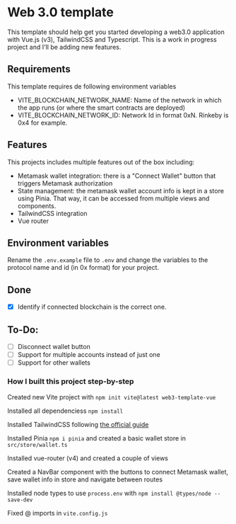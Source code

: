 # Web 3.0 template

This template should help get you started developing a web3.0 application with Vue.js (v3), TailwindCSS and Typescript. This is a work in progress project and I'll be adding new features.

## Requirements

This template requires de following environment variables

- VITE_BLOCKCHAIN_NETWORK_NAME: Name of the network in which the app runs (or where the smart contracts are deployed)
- VITE_BLOCKCHAIN_NETWORK_ID: Network Id in format 0xN. Rinkeby is 0x4 for example.

## Features

This projects includes multiple features out of the box including:

- Metamask wallet integration: there is a "Connect Wallet" button that triggers Metamask authorization
- State management: the metamask wallet account info is kept in a store using Pinia. That way, it can be accessed from multiple views and components.
- TailwindCSS integration
- Vue router

## Environment variables

Rename the `.env.example` file to `.env` and change the variables to the protocol name and id (in 0x format) for your project.

## Done

- [x] Identify if connected blockchain is the correct one.

## To-Do:

- [ ] Disconnect wallet button
- [ ] Support for multiple accounts instead of just one
- [ ] Support for other wallets

### How I built this project step-by-step

Created new Vite project with `npm init vite@latest web3-template-vue `

Installed all dependenciess `npm install`

Installed TailwindCSS following [the official guide](https://tailwindcss.com/docs/guides/vite)

Installed Pinia `npm i pinia` and created a basic wallet store in `src/store/wallet.ts`

Installed vue-router (v4) and created a couple of views

Created a NavBar component with the buttons to connect Metamask wallet, save wallet info in store and navigate between routes

Installed node types to use `process.env` with `npm install @types/node --save-dev`

Fixed @ imports in `vite.config.js`

